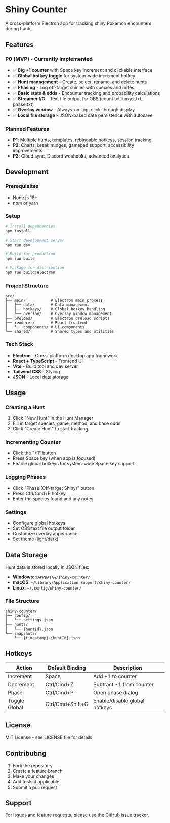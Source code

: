 # Shiny Counter

A cross-platform Electron app for tracking shiny Pokémon encounters during hunts.

## Features

### P0 (MVP) - Currently Implemented
- ✅ **Big +1 counter** with Space key increment and clickable interface
- ✅ **Global hotkey toggle** for system-wide increment hotkey
- ✅ **Hunt management** - Create, select, rename, and delete hunts
- ✅ **Phasing** - Log off-target shinies with species and notes
- ✅ **Basic stats & odds** - Encounter tracking and probability calculations
- ✅ **Streamer I/O** - Text file output for OBS (count.txt, target.txt, phase.txt)
- ✅ **Overlay window** - Always-on-top, click-through display
- ✅ **Local file storage** - JSON-based data persistence with autosave

### Planned Features
- **P1**: Multiple hunts, templates, rebindable hotkeys, session tracking
- **P2**: Charts, break nudges, gamepad support, accessibility improvements
- **P3**: Cloud sync, Discord webhooks, advanced analytics

## Development

### Prerequisites
- Node.js 18+ 
- npm or yarn

### Setup
```bash
# Install dependencies
npm install

# Start development server
npm run dev

# Build for production
npm run build

# Package for distribution
npm run build:electron
```

### Project Structure
```
src/
├── main/           # Electron main process
│   ├── data/       # Data management
│   ├── hotkeys/    # Global hotkey handling
│   └── overlay/    # Overlay window management
├── preload/        # Electron preload scripts
├── renderer/       # React frontend
│   └── components/ # UI components
└── shared/         # Shared types and utilities
```

### Tech Stack
- **Electron** - Cross-platform desktop app framework
- **React + TypeScript** - Frontend UI
- **Vite** - Build tool and dev server
- **Tailwind CSS** - Styling
- **JSON** - Local data storage

## Usage

### Creating a Hunt
1. Click "New Hunt" in the Hunt Manager
2. Fill in target species, game, method, and base odds
3. Click "Create Hunt" to start tracking

### Incrementing Counter
- Click the "+1" button
- Press Space key (when app is focused)
- Enable global hotkeys for system-wide Space key support

### Logging Phases
- Click "Phase (Off-target Shiny)" button
- Press Ctrl/Cmd+P hotkey
- Enter the species found and any notes

### Settings
- Configure global hotkeys
- Set OBS text file output folder
- Customize overlay appearance
- Set theme (light/dark)

## Data Storage

Hunt data is stored locally in JSON files:
- **Windows**: `%APPDATA%/shiny-counter/`
- **macOS**: `~/Library/Application Support/shiny-counter/`
- **Linux**: `~/.config/shiny-counter/`

### File Structure
```
shiny-counter/
├── config/
│   └── settings.json
├── hunts/
│   └── {huntId}.json
└── snapshots/
    └── {timestamp}-{huntId}.json
```

## Hotkeys

| Action | Default Binding | Description |
|--------|----------------|-------------|
| Increment | Space | Add +1 to counter |
| Decrement | Ctrl/Cmd+Z | Subtract -1 from counter |
| Phase | Ctrl/Cmd+P | Open phase dialog |
| Toggle Global | Ctrl/Cmd+Shift+G | Enable/disable global hotkeys |

## License

MIT License - see LICENSE file for details.

## Contributing

1. Fork the repository
2. Create a feature branch
3. Make your changes
4. Add tests if applicable
5. Submit a pull request

## Support

For issues and feature requests, please use the GitHub issue tracker.